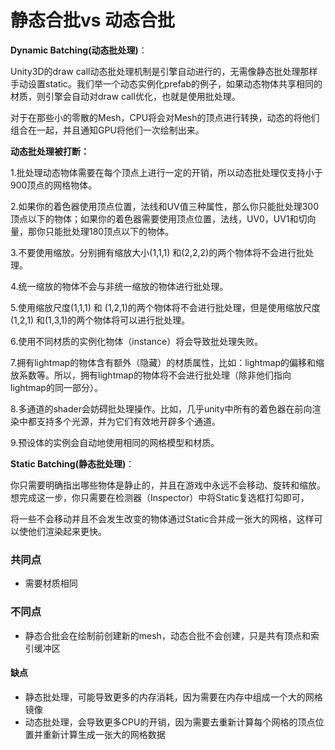 # 静态合批vs 动态合批

**Dynamic Batching\(动态批处理\)**： 

Unity3D的draw call动态批处理机制是引擎自动进行的，无需像静态批处理那样手动设置static。我们举一个动态实例化prefab的例子，如果动态物体共享相同的 材质，则引擎会自动对draw call优化，也就是使用批处理。

对于在那些小的零散的Mesh，CPU将会对Mesh的顶点进行转换，动态的将他们组合在一起，并且通知GPU将他们一次绘制出来。 

**动态批处理被打断：**

1.批处理动态物体需要在每个顶点上进行一定的开销，所以动态批处理仅支持小于900顶点的网格物体。

2.如果你的着色器使用顶点位置，法线和UV值三种属性，那么你只能批处理300顶点以下的物体；如果你的着色器需要使用顶点位置，法线，UV0，UV1和切向量，那你只能批处理180顶点以下的物体。

3.不要使用缩放。分别拥有缩放大小\(1,1,1\) 和\(2,2,2\)的两个物体将不会进行批处理。

4.统一缩放的物体不会与非统一缩放的物体进行批处理。

5.使用缩放尺度\(1,1,1\) 和 \(1,2,1\)的两个物体将不会进行批处理，但是使用缩放尺度\(1,2,1\) 和\(1,3,1\)的两个物体将可以进行批处理。

6.使用不同材质的实例化物体（instance）将会导致批处理失败。

7.拥有lightmap的物体含有额外（隐藏）的材质属性，比如：lightmap的偏移和缩放系数等。所以，拥有lightmap的物体将不会进行批处理（除非他们指向lightmap的同一部分）。

8.多通道的shader会妨碍批处理操作。比如，几乎unity中所有的着色器在前向渲染中都支持多个光源，并为它们有效地开辟多个通道。

9.预设体的实例会自动地使用相同的网格模型和材质。

  
**Static Batching\(静态批处理\)**：

你只需要明确指出哪些物体是静止的，并且在游戏中永远不会移动、旋转和缩放。想完成这一步，你只需要在检测器（Inspector）中将Static复选框打勾即可，

将一些不会移动并且不会发生改变的物体通过Static合并成一张大的网格，这样可以使他们渲染起来更快。



### 共同点

* 需要材质相同

### 不同点

* 静态合批会在绘制前创建新的mesh，动态合批不会创建，只是共有顶点和索引缓冲区

#### 缺点

* 静态批处理，可能导致更多的内存消耗，因为需要在内存中组成一个大的网格镜像  
* 动态批处理，会导致更多CPU的开销，因为需要去重新计算每个网格的顶点位置并重新计算生成一张大的网格数据










